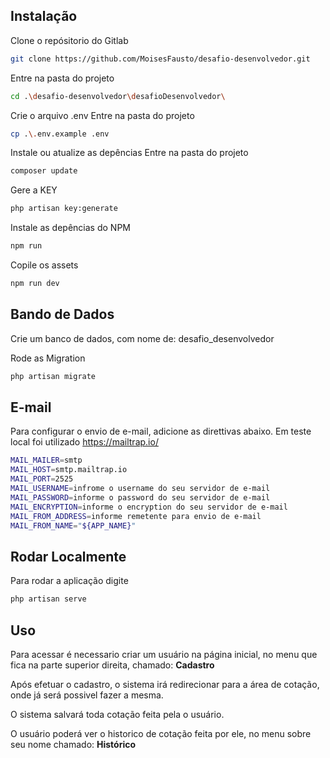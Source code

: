 
## Instalação

Clone o repósitorio do Gitlab
```bash
git clone https://github.com/MoisesFausto/desafio-desenvolvedor.git
```

Entre na pasta do projeto
```bash
cd .\desafio-desenvolvedor\desafioDesenvolvedor\
```

Crie o arquivo .env
Entre na pasta do projeto
```bash
cp .\.env.example .env
```

Instale ou atualize as depências
Entre na pasta do projeto
```bash
composer update
```

Gere a KEY
```bash
php artisan key:generate
```

Instale as depências do NPM
```bash
npm run
```

Copile os assets
```bash
npm run dev
```

## Bando de Dados

Crie um banco de dados, com nome de:  desafio_desenvolvedor

Rode as Migration
```bash
php artisan migrate
```

## E-mail

Para configurar o envio de e-mail, adicione as direttivas abaixo.
Em teste local foi utilizado https://mailtrap.io/
```bash
MAIL_MAILER=smtp
MAIL_HOST=smtp.mailtrap.io
MAIL_PORT=2525
MAIL_USERNAME=infrome o username do seu servidor de e-mail
MAIL_PASSWORD=informe o password do seu servidor de e-mail
MAIL_ENCRYPTION=informe o encryption do seu servidor de e-mail
MAIL_FROM_ADDRESS=informe remetente para envio de e-mail
MAIL_FROM_NAME="${APP_NAME}"
```

## Rodar Localmente

Para rodar a aplicação digite
```bash
php artisan serve
```



## Uso

Para acessar é necessario criar um usuário na página inicial,
no menu que fica na parte superior direita, chamado: **Cadastro**

Após efetuar o cadastro, o sistema irá redirecionar para a área de cotação,
onde já será possivel fazer a mesma.

O sistema salvará toda cotação feita pela o usuário.

O usuário poderá ver o historico de cotação feita por ele, no menu sobre seu nome
chamado: **Histórico**
